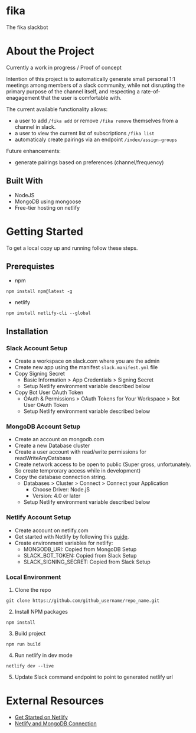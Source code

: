 # fika
The fika slackbot

# About the Project

Currently a work in progress / Proof of concept

Intention of this project is to automatically generate small personal 1:1 meetings among members of a slack community, while not disrupting the primary purpose of the channel itself, and respecting a rate-of-enagagement that the user is comfortable with.

The current available functionality allows:
- a user to add `/fika add` or remove `/fika remove` themselves from a channel in slack.
- a user to view the current list of subscriptions `/fika list`
- automaticaly create pairings via an endpoint `/index/assign-groups`

Future enhancements:
- generate pairings based on preferences (channel/frequency)


## Built With
- NodeJS
- MongoDB using mongoose
- Free-tier hosting on netlify


# Getting Started
To get a local copy up and running follow these steps.

## Prerequistes
- npm
```
npm install npm@latest -g
```
- netlify
```
npm install netlify-cli --global
```

## Installation

### Slack Account Setup
* Create a workspace on slack.com where you are the admin
* Create new app using the manifest `slack.manifest.yml` file
* Copy Signing Secret
	* Basic Information > App Credentials > Signing Secret
	* Setup Netlify environment variable described below
* Copy Bot User OAuth Token
	* OAuth & Permissions > OAuth Tokens for Your Workspace > Bot User OAuth Token
	* Setup Netlify environment variable described below


### MongoDB Account Setup
* Create an account on mongodb.com
* Create a new Database cluster
* Create a user account with read/write permissions for readWriteAnyDatabase
* Create network access to be open to public (Super gross, unfortunately.  So create temprorary access while in development)
* Copy the database connection string.
	* Databases > Cluster > Connect > Connect your Application
		* Choose Driver: Node.jS
		* Version: 4.0 or later
	* Setup Netlify environment variable described below


### Netlify Account Setup
* Create account on netlify.com
* Get started with Netlify by following this [guide](
https://www.netlify.com/blog/2016/09/29/a-step-by-step-guide-deploying-on-netlify/).
* Create environment variables for netlify:
	* MONGODB_URI: Copied from MongoDB Setup
	* SLACK_BOT_TOKEN: Copied from Slack Setup
	* SLACK_SIGNING_SECRET: Copied from Slack Setup



### Local Environment
1. Clone the repo
```
git clone https://github.com/github_username/repo_name.git
```
2. Install NPM packages
```
npm install
```
3. Build project
```
npm run build
```
4. Run netlify in dev mode
```
netlify dev --live
```
5. Update Slack command endpoint to point to generated netlify url


# External Resources
* [Get Started on Netlify](https://www.netlify.com/blog/2016/09/29/a-step-by-step-guide-deploying-on-netlify/)
* [Netlify and MongoDB Connection](https://stephencook.dev/blog/netlify-mongodb/)


